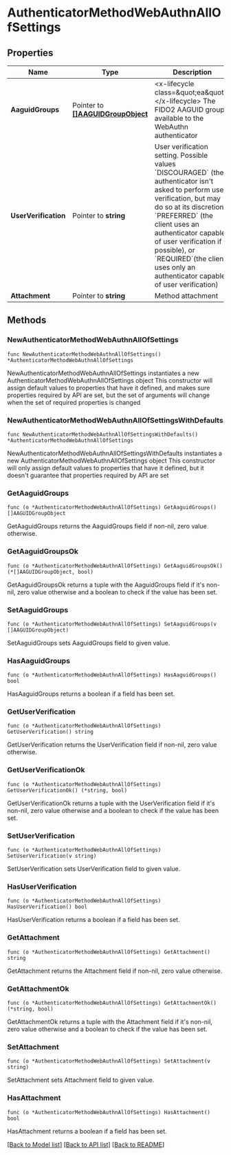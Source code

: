 # AuthenticatorMethodWebAuthnAllOfSettings

## Properties

Name | Type | Description | Notes
------------ | ------------- | ------------- | -------------
**AaguidGroups** | Pointer to [**[]AAGUIDGroupObject**](AAGUIDGroupObject.md) | &lt;x-lifecycle class&#x3D;\&quot;ea\&quot;&gt;&lt;/x-lifecycle&gt; The FIDO2 AAGUID groups available to the WebAuthn authenticator | [optional] 
**UserVerification** | Pointer to **string** | User verification setting. Possible values &#x60;DISCOURAGED&#x60; (the authenticator isn&#39;t asked to perform user verification, but may do so at its discretion), &#x60;PREFERRED&#x60; (the client uses an authenticator capable of user verification if possible), or &#x60;REQUIRED&#x60;(the client uses only an authenticator capable of user verification) | [optional] 
**Attachment** | Pointer to **string** | Method attachment | [optional] 

## Methods

### NewAuthenticatorMethodWebAuthnAllOfSettings

`func NewAuthenticatorMethodWebAuthnAllOfSettings() *AuthenticatorMethodWebAuthnAllOfSettings`

NewAuthenticatorMethodWebAuthnAllOfSettings instantiates a new AuthenticatorMethodWebAuthnAllOfSettings object
This constructor will assign default values to properties that have it defined,
and makes sure properties required by API are set, but the set of arguments
will change when the set of required properties is changed

### NewAuthenticatorMethodWebAuthnAllOfSettingsWithDefaults

`func NewAuthenticatorMethodWebAuthnAllOfSettingsWithDefaults() *AuthenticatorMethodWebAuthnAllOfSettings`

NewAuthenticatorMethodWebAuthnAllOfSettingsWithDefaults instantiates a new AuthenticatorMethodWebAuthnAllOfSettings object
This constructor will only assign default values to properties that have it defined,
but it doesn't guarantee that properties required by API are set

### GetAaguidGroups

`func (o *AuthenticatorMethodWebAuthnAllOfSettings) GetAaguidGroups() []AAGUIDGroupObject`

GetAaguidGroups returns the AaguidGroups field if non-nil, zero value otherwise.

### GetAaguidGroupsOk

`func (o *AuthenticatorMethodWebAuthnAllOfSettings) GetAaguidGroupsOk() (*[]AAGUIDGroupObject, bool)`

GetAaguidGroupsOk returns a tuple with the AaguidGroups field if it's non-nil, zero value otherwise
and a boolean to check if the value has been set.

### SetAaguidGroups

`func (o *AuthenticatorMethodWebAuthnAllOfSettings) SetAaguidGroups(v []AAGUIDGroupObject)`

SetAaguidGroups sets AaguidGroups field to given value.

### HasAaguidGroups

`func (o *AuthenticatorMethodWebAuthnAllOfSettings) HasAaguidGroups() bool`

HasAaguidGroups returns a boolean if a field has been set.

### GetUserVerification

`func (o *AuthenticatorMethodWebAuthnAllOfSettings) GetUserVerification() string`

GetUserVerification returns the UserVerification field if non-nil, zero value otherwise.

### GetUserVerificationOk

`func (o *AuthenticatorMethodWebAuthnAllOfSettings) GetUserVerificationOk() (*string, bool)`

GetUserVerificationOk returns a tuple with the UserVerification field if it's non-nil, zero value otherwise
and a boolean to check if the value has been set.

### SetUserVerification

`func (o *AuthenticatorMethodWebAuthnAllOfSettings) SetUserVerification(v string)`

SetUserVerification sets UserVerification field to given value.

### HasUserVerification

`func (o *AuthenticatorMethodWebAuthnAllOfSettings) HasUserVerification() bool`

HasUserVerification returns a boolean if a field has been set.

### GetAttachment

`func (o *AuthenticatorMethodWebAuthnAllOfSettings) GetAttachment() string`

GetAttachment returns the Attachment field if non-nil, zero value otherwise.

### GetAttachmentOk

`func (o *AuthenticatorMethodWebAuthnAllOfSettings) GetAttachmentOk() (*string, bool)`

GetAttachmentOk returns a tuple with the Attachment field if it's non-nil, zero value otherwise
and a boolean to check if the value has been set.

### SetAttachment

`func (o *AuthenticatorMethodWebAuthnAllOfSettings) SetAttachment(v string)`

SetAttachment sets Attachment field to given value.

### HasAttachment

`func (o *AuthenticatorMethodWebAuthnAllOfSettings) HasAttachment() bool`

HasAttachment returns a boolean if a field has been set.


[[Back to Model list]](../README.md#documentation-for-models) [[Back to API list]](../README.md#documentation-for-api-endpoints) [[Back to README]](../README.md)


